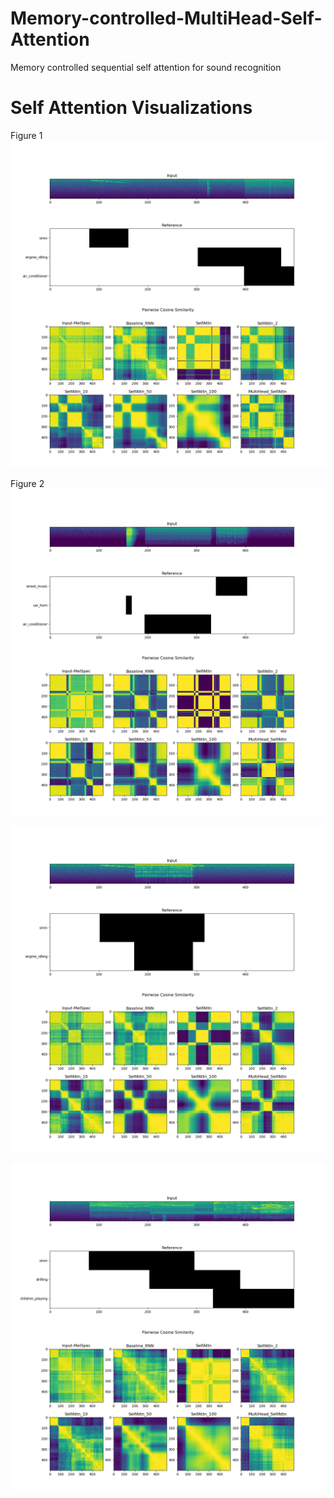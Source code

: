 # Memory-controlled-MultiHead-Self-Attention
Memory controlled sequential self attention for sound recognition

# Self Attention Visualizations

Figure 1
![fig1](Images/1a.png)
![fig1](Images/1b.png)

Figure 2
![fig2](Images/4a.png)
![fig2](Images/4b.png)

![fig3](Images/6a.png)
![fig3](Images/6b.png)

![fig4](Images/11a.png)
![fig4](Images/11b.png)
